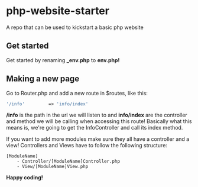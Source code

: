# php-website-starter
A repo that can be used to kickstart a basic php website

## Get started

Get started by renaming **_env.php** to **env.php!**

## Making a new page

Go to Router.php and add a new route in $routes, like this:
```php
'/info'         => 'info/index'
```
**/info** is the path in the url we will listen to and **info/index** are the controller and method we will be calling when accessing this route!
Basically what this means is, we're going to get the InfoController and call its index method.

If you want to add more modules make sure they all have a controller and a view!
Controllers and Views have to follow the following structure:

```
[ModuleName]
    - Controller/[ModuleName]Controller.php
    - View/[ModuleName]View.php
```

**Happy coding!**